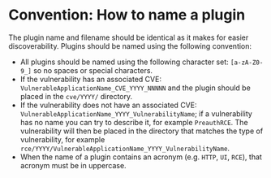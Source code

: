 # Convention: How to name a plugin

The plugin name and filename should be identical as it makes for easier
discoverability. Plugins should be named using the following convention:

- All plugins should be named using the following character set: `[a-zA-Z0-9_]`
so no spaces or special characters.
- If the vulnerability has an associated CVE:
`VulnerableApplicationName_CVE_YYYY_NNNNN` and the plugin should be placed in
the `cve/YYYY/` directory.
- If the vulnerability does not have an associated CVE:
`VulnerableApplicationName_YYYY_VulnerabilityName`; if a vulnerability has no
name you can try to describe it, for example `PreauthRCE`. The vulnerability
will then be placed in the directory that matches the type of vulnerability,
for example `rce/YYYY/VulnerableApplicationName_YYYY_VulnerabilityName`.
- When the name of a plugin contains an acronym (e.g. `HTTP`, `UI`, `RCE`),
that acronym must be in uppercase.

